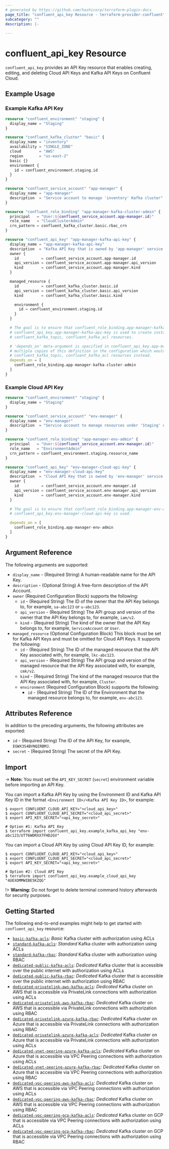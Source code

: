 ```yaml
---
# generated by https://github.com/hashicorp/terraform-plugin-docs
page_title: "confluent_api_key Resource - terraform-provider-confluent"
subcategory: ""
description: |-
  
---
```


# confluent_api_key Resource

`confluent_api_key` provides an API Key resource that enables creating, editing, and deleting Cloud API Keys and Kafka API Keys on Confluent Cloud.

## Example Usage

### Example Kafka API Key
```terraform
resource "confluent_environment" "staging" {
  display_name = "Staging"
}

resource "confluent_kafka_cluster" "basic" {
  display_name = "inventory"
  availability = "SINGLE_ZONE"
  cloud        = "AWS"
  region       = "us-east-2"
  basic {}
  environment {
    id = confluent_environment.staging.id
  }
}

resource "confluent_service_account" "app-manager" {
  display_name = "app-manager"
  description  = "Service account to manage 'inventory' Kafka cluster"
}

resource "confluent_role_binding" "app-manager-kafka-cluster-admin" {
  principal   = "User:${confluent_service_account.app-manager.id}"
  role_name   = "CloudClusterAdmin"
  crn_pattern = confluent_kafka_cluster.basic.rbac_crn
}

resource "confluent_api_key" "app-manager-kafka-api-key" {
  display_name = "app-manager-kafka-api-key"
  description  = "Kafka API Key that is owned by 'app-manager' service account"
  owner {
    id          = confluent_service_account.app-manager.id
    api_version = confluent_service_account.app-manager.api_version
    kind        = confluent_service_account.app-manager.kind
  }

  managed_resource {
    id          = confluent_kafka_cluster.basic.id
    api_version = confluent_kafka_cluster.basic.api_version
    kind        = confluent_kafka_cluster.basic.kind

    environment {
      id = confluent_environment.staging.id
    }
  }

  # The goal is to ensure that confluent_role_binding.app-manager-kafka-cluster-admin is created before
  # confluent_api_key.app-manager-kafka-api-key is used to create instances of
  # confluent_kafka_topic, confluent_kafka_acl resources.

  # 'depends_on' meta-argument is specified in confluent_api_key.app-manager-kafka-api-key to avoid having
  # multiple copies of this definition in the configuration which would happen if we specify it in
  # confluent_kafka_topic, confluent_kafka_acl resources instead.
  depends_on = [
    confluent_role_binding.app-manager-kafka-cluster-admin
  ]
}
```

### Example Cloud API Key
```terraform
resource "confluent_environment" "staging" {
  display_name = "Staging"
}

resource "confluent_service_account" "env-manager" {
  display_name = "env-manager"
  description  = "Service account to manage resources under 'Staging' environment on Confluent Cloud"
}

resource "confluent_role_binding" "app-manager-env-admin" {
  principal   = "User:${confluent_service_account.env-manager.id}"
  role_name   = "EnvironmentAdmin"
  crn_pattern = confluent_environment.staging.resource_name
}

resource "confluent_api_key" "env-manager-cloud-api-key" {
  display_name = "env-manager-cloud-api-key"
  description  = "Cloud API Key that is owned by 'env-manager' service account"
  owner {
    id          = confluent_service_account.env-manager.id
    api_version = confluent_service_account.env-manager.api_version
    kind        = confluent_service_account.env-manager.kind
  }

  # The goal is to ensure that confluent_role_binding.app-manager-env-admin is created before
  # confluent_api_key.env-manager-cloud-api-key is used.

  depends_on = [
    confluent_role_binding.app-manager-env-admin
  ]
}
```

<!-- schema generated by tfplugindocs -->
## Argument Reference

The following arguments are supported:

- `display_name` - (Required String) A human-readable name for the API Key.
- `description` - (Optional String) A free-form description of the API Account.
- `owner` (Required Configuration Block) supports the following:
    - `id` - (Required String) The ID of the owner that the API Key belongs to, for example, `sa-abc123` or `u-abc123`.
    - `api_version` - (Required String) The API group and version of the owner that the API Key belongs to, for example, `iam/v2`.
    - `kind` - (Required String) The kind of the owner that the API Key belongs to, for example, `ServiceAccount` or `User`.
- `managed_resource` (Optional Configuration Block) This block must be set for Kafka API Keys and must be omitted for Cloud API Keys. It supports the following:
    - `id` - (Required String) The ID of the managed resource that the API Key associated with, for example, `lkc-abc123`.
    - `api_version` - (Required String) The API group and version of the managed resource that the API Key associated with, for example, `cmk/v2`.
    - `kind` - (Required String) The kind of the managed resource that the API Key associated with, for example, `Cluster`.
    - `environment` (Required Configuration Block) supports the following:
        - `id` - (Required String) The ID of the Environment that the managed resource belongs to, for example, `env-abc123`.

## Attributes Reference

In addition to the preceding arguments, the following attributes are exported:

- `id` - (Required String) The ID of the API Key, for example, `EGWX3S4BVNQIRBMJ`.
- `secret` - (Required String) The secret of the API Key.

## Import

-> **Note:** You must set the `API_KEY_SECRET` (`secret`) environment variable before importing an API Key.

You can import a Kafka API Key by using the Environment ID and Kafka API Key ID in the format `<Environment ID>/<Kafka API Key ID>`, for example:

```shell
$ export CONFLUENT_CLOUD_API_KEY="<cloud_api_key>"
$ export CONFLUENT_CLOUD_API_SECRET="<cloud_api_secret>"
$ export API_KEY_SECRET="<api_key_secret>"

# Option #1: Kafka API Key
$ terraform import confluent_api_key.example_kafka_api_key "env-abc123/UTT6WDRXX7FHD2GV"
```

You can import a Cloud API Key by using Cloud API Key ID, for example:

```shell
$ export CONFLUENT_CLOUD_API_KEY="<cloud_api_key>"
$ export CONFLUENT_CLOUD_API_SECRET="<cloud_api_secret>"
$ export API_KEY_SECRET="<api_key_secret>"

# Option #2: Cloud API Key
$ terraform import confluent_api_key.example_cloud_api_key "4UEXOMMWIBE5KZQG"
```

!> **Warning:** Do not forget to delete terminal command history afterwards for security purposes.

## Getting Started
The following end-to-end examples might help to get started with `confluent_api_key` resource:
  * [`basic-kafka-acls`](https://github.com/confluentinc/terraform-provider-confluent/tree/master/examples/configurations/basic-kafka-acls): _Basic_ Kafka cluster with authorization using ACLs
  * [`standard-kafka-acls`](https://github.com/confluentinc/terraform-provider-confluent/tree/master/examples/configurations/standard-kafka-acls): _Standard_ Kafka cluster with authorization using ACLs
  * [`standard-kafka-rbac`](https://github.com/confluentinc/terraform-provider-confluent/tree/master/examples/configurations/standard-kafka-rbac): _Standard_ Kafka cluster with authorization using RBAC
  * [`dedicated-public-kafka-acls`](https://github.com/confluentinc/terraform-provider-confluent/tree/master/examples/configurations/dedicated-public-kafka-acls): _Dedicated_ Kafka cluster that is accessible over the public internet with authorization using ACLs
  * [`dedicated-public-kafka-rbac`](https://github.com/confluentinc/terraform-provider-confluent/tree/master/examples/configurations/dedicated-public-kafka-rbac): _Dedicated_ Kafka cluster that is accessible over the public internet with authorization using RBAC
  * [`dedicated-privatelink-aws-kafka-acls`](https://github.com/confluentinc/terraform-provider-confluent/tree/master/examples/configurations/dedicated-privatelink-aws-kafka-acls): _Dedicated_ Kafka cluster on AWS that is accessible via PrivateLink connections with authorization using ACLs
  * [`dedicated-privatelink-aws-kafka-rbac`](https://github.com/confluentinc/terraform-provider-confluent/tree/master/examples/configurations/dedicated-privatelink-aws-kafka-rbac): _Dedicated_ Kafka cluster on AWS that is accessible via PrivateLink connections with authorization using RBAC
  * [`dedicated-privatelink-azure-kafka-rbac`](https://github.com/confluentinc/terraform-provider-confluent/tree/master/examples/configurations/dedicated-privatelink-azure-kafka-rbac): _Dedicated_ Kafka cluster on Azure that is accessible via PrivateLink connections with authorization using RBAC
  * [`dedicated-privatelink-azure-kafka-acls`](https://github.com/confluentinc/terraform-provider-confluent/tree/master/examples/configurations/dedicated-privatelink-azure-kafka-acls): _Dedicated_ Kafka cluster on Azure that is accessible via PrivateLink connections with authorization using ACLs
  * [`dedicated-vnet-peering-azure-kafka-acls`](https://github.com/confluentinc/terraform-provider-confluent/tree/master/examples/configurations/dedicated-vnet-peering-azure-kafka-acls): _Dedicated_ Kafka cluster on Azure that is accessible via VPC Peering connections with authorization using ACLs
  * [`dedicated-vnet-peering-azure-kafka-rbac`](https://github.com/confluentinc/terraform-provider-confluent/tree/master/examples/configurations/dedicated-vnet-peering-azure-kafka-rbac): _Dedicated_ Kafka cluster on Azure that is accessible via VPC Peering connections with authorization using RBAC
  * [`dedicated-vpc-peering-aws-kafka-acls`](https://github.com/confluentinc/terraform-provider-confluent/tree/master/examples/configurations/dedicated-vpc-peering-aws-kafka-acls): _Dedicated_ Kafka cluster on AWS that is accessible via VPC Peering connections with authorization using ACLs
  * [`dedicated-vpc-peering-aws-kafka-rbac`](https://github.com/confluentinc/terraform-provider-confluent/tree/master/examples/configurations/dedicated-vpc-peering-aws-kafka-rbac): _Dedicated_ Kafka cluster on AWS that is accessible via VPC Peering connections with authorization using RBAC
  * [`dedicated-vpc-peering-gcp-kafka-acls`](https://github.com/confluentinc/terraform-provider-confluent/tree/master/examples/configurations/dedicated-vpc-peering-gcp-kafka-acls): _Dedicated_ Kafka cluster on GCP that is accessible via VPC Peering connections with authorization using ACLs
  * [`dedicated-vpc-peering-gcp-kafka-rbac`](https://github.com/confluentinc/terraform-provider-confluent/tree/master/examples/configurations/dedicated-vpc-peering-gcp-kafka-rbac): _Dedicated_ Kafka cluster on GCP that is accessible via VPC Peering connections with authorization using RBAC

